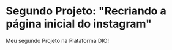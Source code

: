 # Segundo Projeto: "Recriando a página inicial do instagram"

Meu segundo Projeto na Plataforma DIO!
